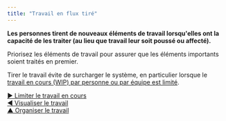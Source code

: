 ```yaml
---
title: "Travail en flux tiré"
---
```



**Les personnes tirent de nouveaux éléments de travail lorsqu'elles ont la capacité de les traiter (au lieu que travail leur soit poussé ou affecté).**

Priorisez les éléments de travail pour assurer que les éléments importants soient traités en premier.

Tirer le travail évite de surcharger le système, en particulier lorsque le [travail en cours (WIP) par personne ou par équipe est limité](limit-work-in-progress.html).

[&#9654; Limiter le travail en cours](limit-work-in-progress.html)<br/>[&#9664; Visualiser le travail](visualize-work.html)<br/>[&#9650; Organiser le travail](organizing-work.html)

